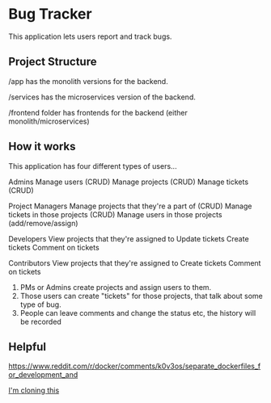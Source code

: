 # Bug Tracker

This application lets users report and track bugs.

## Project Structure

/app has the monolith versions for the backend.

/services has the microservices version of the backend.

/frontend folder has frontends for the backend (either monolith/microservices)

## How it works

This application has four different types of users...

Admins
  Manage users (CRUD)
  Manage projects (CRUD)
  Manage tickets (CRUD)

Project Managers
  Manage projects that they're a part of (CRUD)
  Manage tickets in those projects (CRUD) 
  Manage users in those projects (add/remove/assign)

Developers
  View projects that they're assigned to
  Update tickets
  Create tickets
  Comment on tickets

Contributors
  View projects that they're assigned to
  Create tickets
  Comment on tickets

1. PMs or Admins create projects and assign users to them.
2. Those users can create "tickets" for those projects, that talk about some type of bug.
3. People can leave comments and change the status etc, the history will be recorded

## Helpful

https://www.reddit.com/r/docker/comments/k0v3os/separate_dockerfiles_for_development_and

[I'm cloning this](https://www.youtube.com/watch?v=vG824vBdYY8)
